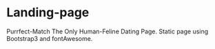 # Landing-page
Purrfect-Match
The Only Human-Feline Dating Page.
Static page using Bootstrap3 and fontAwesome.
